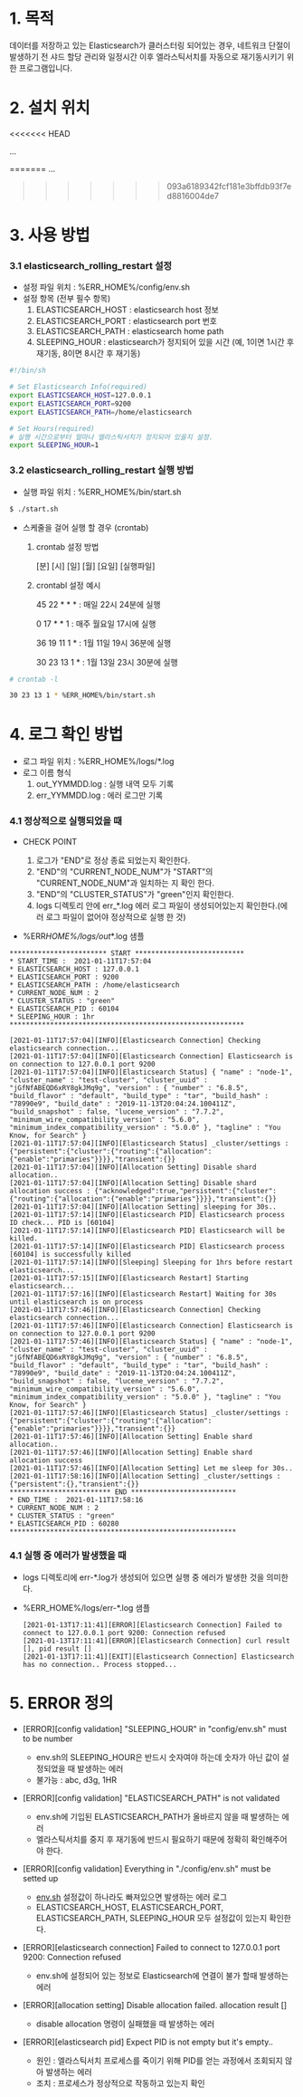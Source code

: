 # 1. 목적

데이터를 저장하고 있는 Elasticsearch가 클러스터링 되어있는 경우, 네트워크 단절이 발생하기 전 샤드 할당 관리와 일정시간 이후 엘라스틱서치를 자동으로 재기동시키기 위한 프로그램입니다.

# 2. 설치 위치
<<<<<<< HEAD

...

=======
...


>>>>>>> 093a6189342fcf181e3bffdb93f7ed8816004de7
# 3. 사용 방법

### 3.1 elasticsearch_rolling_restart 설정

- 설정 파일 위치 : %ERR_HOME%/config/env.sh
- 설정 항목 (전부 필수 항목)
  1. ELASTICSEARCH_HOST : elasticsearch host 정보
  2. ELASTICSEARCH_PORT : elasticsearch port 번호
  3. ELASTICSEARCH_PATH : elasticsearch home path
  4. SLEEPING_HOUR : elasticsearch가 정지되어 있을 시간 (예, 1이면 1시간 후 재기동, 8이면 8시간 후 재기동)

```bash
#!/bin/sh

# Set Elasticsearch Info(required)
export ELASTICSEARCH_HOST=127.0.0.1
export ELASTICSEARCH_PORT=9200
export ELASTICSEARCH_PATH=/home/elasticsearch

# Set Hours(required)
# 실행 시간으로부터 얼마나 엘라스틱서치가 정지되어 있을지 설정.
export SLEEPING_HOUR=1
```

### 3.2 elasticsearch_rolling_restart 실행 방법

- 실행 파일 위치 : %ERR_HOME%/bin/start.sh

```bash
$ ./start.sh
```

- 스케줄을 걸어 실행 할 경우 (crontab)

  1. crontab 설정 방법

     [분] [시] [일] [월] [요일] [실행파일]

  2. crontabl 설정 예시

     45 22 \* \* \* : 매일 22시 24분에 실행

     0 17 \* \* 1 : 매주 월요일 17시에 실행

     36 19 11 1 \* : 1월 11일 19시 36분에 실행

     30 23 13 1 \* : 1월 13일 23시 30분에 실행

```bash
# crontab -l

30 23 13 1 * %ERR_HOME%/bin/start.sh
```

# 4. 로그 확인 방법

- 로그 파일 위치 : %ERR_HOME%/logs/\*.log
- 로그 이름 형식
  1. out_YYMMDD.log : 실행 내역 모두 기록
  2. err_YYMMDD.log : 에러 로그만 기록

### 4.1 정상적으로 실행되었을 때

- CHECK POINT

  1. 로그가 "END"로 정상 종료 되었는지 확인한다.
  2. "END"의 "CURRENT_NODE_NUM"가 "START"의 "CURRENT_NODE_NUM"과 일치하는 지 확인 한다.
  3. "END"의 "CLUSTER_STATUS"가 "green"인지 확인한다.
  4. logs 디렉토리 안에 err\_\*.log 에러 로그 파일이 생성되어있는지 확인한다.(에러 로그 파일이 없어야 정상적으로 실행 한 것)

- %ERR*HOME%/logs/out*\*.log 샘플

```
************************ START ***************************
* START_TIME :  2021-01-11T17:57:04
* ELASTICSEARCH_HOST : 127.0.0.1
* ELASTICSEARCH_PORT : 9200
* ELASTICSEARCH_PATH : /home/elasticsearch
* CURRENT_NODE_NUM : 2
* CLUSTER_STATUS : "green"
* ELASTICSEARCH_PID : 60104
* SLEEPING_HOUR : 1hr
**********************************************************

[2021-01-11T17:57:04][INFO][Elasticsearch Connection] Checking elasticsearch connection...
[2021-01-11T17:57:04][INFO][Elasticsearch Connection] Elasticsearch is on connection to 127.0.0.1 port 9200
[2021-01-11T17:57:04][INFO][Elasticsearch Status] { "name" : "node-1", "cluster_name" : "test-cluster", "cluster_uuid" : "jGfNfABEQD6xRY8gkJMq9g", "version" : { "number" : "6.8.5", "build_flavor" : "default", "build_type" : "tar", "build_hash" : "78990e9", "build_date" : "2019-11-13T20:04:24.100411Z", "build_snapshot" : false, "lucene_version" : "7.7.2", "minimum_wire_compatibility_version" : "5.6.0", "minimum_index_compatibility_version" : "5.0.0" }, "tagline" : "You Know, for Search" }
[2021-01-11T17:57:04][INFO][Elasticsearch Status] _cluster/settings : {"persistent":{"cluster":{"routing":{"allocation":{"enable":"primaries"}}}},"transient":{}}
[2021-01-11T17:57:04][INFO][Allocation Setting] Disable shard allocation..
[2021-01-11T17:57:04][INFO][Allocation Setting] Disable shard allocation success : {"acknowledged":true,"persistent":{"cluster":{"routing":{"allocation":{"enable":"primaries"}}}},"transient":{}}
[2021-01-11T17:57:04][INFO][Allocation Setting] sleeping for 30s..
[2021-01-11T17:57:14][INFO][Elasticsearch PID] Elasticsearch process ID check... PID is [60104]
[2021-01-11T17:57:14][INFO][Elasticsearch PID] Elasticsearch will be killed.
[2021-01-11T17:57:14][INFO][Elasticsearch PID] Elasticsearch process [60104] is successfully killed
[2021-01-11T17:57:14][INFO][Sleeping] Sleeping for 1hrs before restart elasticsearch...
[2021-01-11T17:57:15][INFO][Elasticsearch Restart] Starting elasticsearch...
[2021-01-11T17:57:16][INFO][Elasticsearch Restart] Waiting for 30s until elasticsearch is on process
[2021-01-11T17:57:46][INFO][Elasticsearch Connection] Checking elasticsearch connection...
[2021-01-11T17:57:46][INFO][Elasticsearch Connection] Elasticsearch is on connection to 127.0.0.1 port 9200
[2021-01-11T17:57:46][INFO][Elasticsearch Status] { "name" : "node-1", "cluster_name" : "test-cluster", "cluster_uuid" : "jGfNfABEQD6xRY8gkJMq9g", "version" : { "number" : "6.8.5", "build_flavor" : "default", "build_type" : "tar", "build_hash" : "78990e9", "build_date" : "2019-11-13T20:04:24.100411Z", "build_snapshot" : false, "lucene_version" : "7.7.2", "minimum_wire_compatibility_version" : "5.6.0", "minimum_index_compatibility_version" : "5.0.0" }, "tagline" : "You Know, for Search" }
[2021-01-11T17:57:46][INFO][Elasticsearch Status] _cluster/settings : {"persistent":{"cluster":{"routing":{"allocation":{"enable":"primaries"}}}},"transient":{}}
[2021-01-11T17:57:46][INFO][Allocation Setting] Enable shard allocation..
[2021-01-11T17:57:46][INFO][Allocation Setting] Enable shard allocation success
[2021-01-11T17:57:46][INFO][Allocation Setting] Let me sleep for 30s..
[2021-01-11T17:58:16][INFO][Allocation Setting] _cluster/settings : {"persistent":{},"transient":{}}
************************* END **************************
* END_TIME :  2021-01-11T17:58:16
* CURRENT_NODE_NUM : 2
* CLUSTER_STATUS : "green"
* ELASTICSEARCH_PID : 60280
********************************************************
```

### 4.1 실행 중 에러가 발생했을 때

- logs 디렉토리에 err-\*.log가 생성되어 있으면 실행 중 에러가 발생한 것을 의미한다.
- %ERR_HOME%/logs/err-\*.log 샘플

  ```
  [2021-01-13T17:11:41][ERROR][Elasticsearch Connection] Failed to connect to 127.0.0.1 port 9200: Connection refused
  [2021-01-13T17:11:41][ERROR][Elasticsearch Connection] curl result [], pid result []
  [2021-01-13T17:11:41][EXIT][Elasticsearch Connection] Elasticsearch has no connection.. Process stopped...
  ```

# 5. ERROR 정의

- [ERROR][config validation] "SLEEPING_HOUR" in "config/env.sh" must to be number

  - env.sh의 SLEEPING_HOUR은 반드시 숫자여야 하는데 숫자가 아닌 값이 설정되었을 때 발생하는 에러
  - 불가능 : abc, d3g, 1HR

- [ERROR][config validation] "ELASTICSEARCH_PATH" is not validated

  - env.sh에 기입된 ELASTICSEARCH_PATH가 올바르지 않을 때 발생하는 에러
  - 엘라스틱서치를 중지 후 재기동에 반드시 필요하기 때문에 정확히 확인해주어야 한다.

- [ERROR][config validation] Everything in "./config/env.sh" must be setted up

  - [env.sh](http://env.sh) 설정값이 하나라도 빠져있으면 발생하는 에러 로그
  - ELASTICSEARCH_HOST, ELASTICSEARCH_PORT, ELASTICSEARCH_PATH, SLEEPING_HOUR 모두 설정값이 있는지 확인한다.

- [ERROR][elasticsearch connection] Failed to connect to 127.0.0.1 port 9200: Connection refused

  - env.sh에 설정되어 있는 정보로 Elasticsearch에 연결이 불가 할때 발생하는 에러

- [ERROR][allocation setting] Disable allocation failed. allocation result []

  - disable allocation 명령이 실패했을 때 발생하는 에러

- [ERROR][elasticsearch pid] Expect PID is not empty but it's empty..
  - 원인 : 엘라스틱서치 프로세스를 죽이기 위해 PID를 얻는 과정에서 조회되지 않아 발생하는 에러
  - 조치 : 프로세스가 정상적으로 작동하고 있는지 확인
